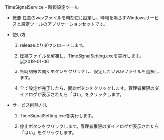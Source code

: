 TimeSignalService - 時報設定ツール

- 概要
任意のwavファイルを時刻毎に設定し、時報を鳴らすWindowsサービスと設定ツールのアプリケーションセットです。

- 使い方
  1. releaseよりダウンロードします。

  2. 圧縮ファイルを解凍し、TimeSignalSetting.exeを実行します。
  ![2019-01-06](https://user-images.githubusercontent.com/6840095/50731093-ca1ed000-119f-11e9-9ff0-e92cbda4e3cd.png)

  3. 各時刻毎の開くボタンをクリックし、設定したいwavファイルを選択します。

  4. 全て設定が完了したら、開始ボタンをクリックします。管理者権限のダイアログが表示されたら「はい」をクリックします。

- サービス削除方法
  1. TimeSignalSetting.exeを実行します。

  2. 停止ボタンをクリックします。管理者権限のダイアログが表示されたら「はい」をクリックします。
